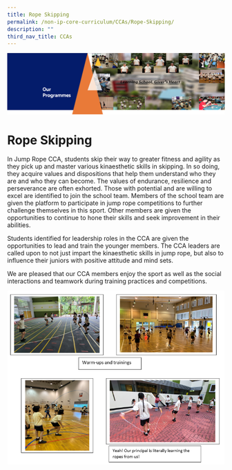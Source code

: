 ```yaml
---
title: Rope Skipping
permalink: /non-ip-core-curriculum/CCAs/Rope-Skipping/
description: ""
third_nav_title: CCAs
---
```

![](/images/OurProgrammes1.png)

Rope Skipping
=============

In Jump Rope CCA, students skip their way to greater fitness and agility as they pick up and master various kinaesthetic skills in skipping. In so doing, they acquire values and dispositions that help them understand who they are and who they can become. The values of endurance, resilience and perseverance are often exhorted. Those with potential and are willing to excel are identified to join the school team. Members of the school team are given the platform to participate in jump rope competitions to further challenge themselves in this sport. Other members are given the opportunities to continue to hone their skills and seek improvement in their abilities.

Students identified for leadership roles in the CCA are given the opportunities to lead and train the younger members. The CCA leaders are called upon to not just impart the kinaesthetic skills in jump rope, but also to influence their juniors with positive attitude and mind sets. 

We are pleased that our CCA members enjoy the sport as well as the social interactions and teamwork during training practices and competitions.

![](/images/Rope%20Skipping.png)